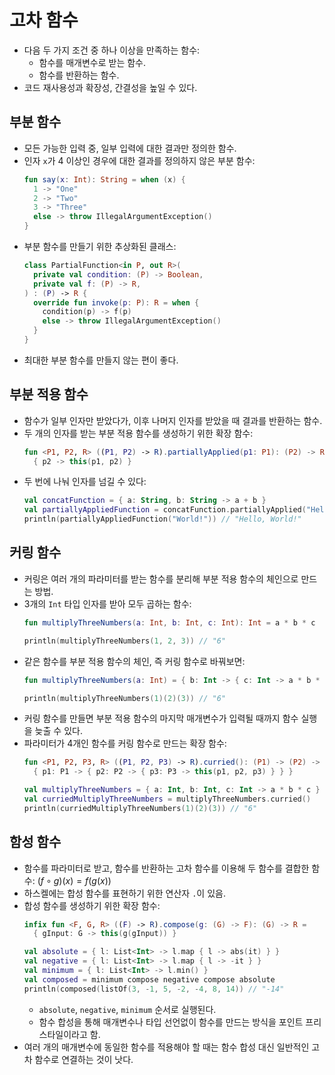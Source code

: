 # 고차 함수

* 다음 두 가지 조건 중 하나 이상을 만족하는 함수:
  * 함수를 매개변수로 받는 함수.
  * 함수를 반환하는 함수.
* 코드 재사용성과 확장성, 간결성을 높일 수 있다.

## 부분 함수

* 모든 가능한 입력 중, 일부 입력에 대한 결과만 정의한 함수.
* 인자 `x`가 4 이상인 경우에 대한 결과를 정의하지 않은 부분 함수:
  ```kotlin
  fun say(x: Int): String = when (x) {
    1 -> "One"
    2 -> "Two"
    3 -> "Three"
    else -> throw IllegalArgumentException()
  }
  ```
* 부분 함수를 만들기 위한 추상화된 클래스:
  ```kotlin
  class PartialFunction<in P, out R>(
    private val condition: (P) -> Boolean,
    private val f: (P) -> R,
  ) : (P) -> R {
    override fun invoke(p: P): R = when {
      condition(p) -> f(p)
      else -> throw IllegalArgumentException()
    }
  }
  ```
* 최대한 부분 함수를 만들지 않는 편이 좋다.

## 부분 적용 함수

* 함수가 일부 인자만 받았다가, 이후 나머지 인자를 받았을 때 결과를 반환하는 함수.
* 두 개의 인자를 받는 부분 적용 함수를 생성하기 위한 확장 함수:
  ```kotlin
  fun <P1, P2, R> ((P1, P2) -> R).partiallyApplied(p1: P1): (P2) -> R =
    { p2 -> this(p1, p2) }
  ```
* 두 번에 나눠 인자를 넘길 수 있다:
  ```kotlin
  val concatFunction = { a: String, b: String -> a + b }
  val partiallyAppliedFunction = concatFunction.partiallyApplied("Hello, ")
  println(partiallyAppliedFunction("World!")) // "Hello, World!"
  ```

## 커링 함수

* 커링은 여러 개의 파라미터를 받는 함수를 분리해 부분 적용 함수의 체인으로 만드는 방법.
* 3개의 `Int` 타입 인자를 받아 모두 곱하는 함수:
  ```kotlin
  fun multiplyThreeNumbers(a: Int, b: Int, c: Int): Int = a * b * c
  ```
  ```kotlin
  println(multiplyThreeNumbers(1, 2, 3)) // "6"
  ```
* 같은 함수를 부분 적용 함수의 체인, 즉 커링 함수로 바꿔보면:
  ```kotlin
  fun multiplyThreeNumbers(a: Int) = { b: Int -> { c: Int -> a * b * c } }
  ```
  ```kotlin
  println(multiplyThreeNumbers(1)(2)(3)) // "6"
  ```
* 커링 함수를 만들면 부분 적용 함수의 마지막 매개변수가 입력될 때까지 함수 실행을 늦출 수 있다.
* 파라미터가 4개인 함수를 커링 함수로 만드는 확장 함수:
  ```kotlin
  fun <P1, P2, P3, R> ((P1, P2, P3) -> R).curried(): (P1) -> (P2) -> (P3) -> R =
    { p1: P1 -> { p2: P2 -> { p3: P3 -> this(p1, p2, p3) } } }
  ```
  ```kotlin
  val multiplyThreeNumbers = { a: Int, b: Int, c: Int -> a * b * c }
  val curriedMultiplyThreeNumbers = multiplyThreeNumbers.curried()
  println(curriedMultiplyThreeNumbers(1)(2)(3)) // "6"
  ```

## 함성 함수

* 함수를 파라미터로 받고, 함수를 반환하는 고차 함수를 이용해 두 함수를 결합한 함수: $`(f \circ g)(x) = f(g(x))`$
* 하스켈에는 합성 함수를 표현하기 위한 연산자 `.`이 있음.
* 합성 함수를 생성하기 위한 확장 함수:
  ```kotlin
  infix fun <F, G, R> ((F) -> R).compose(g: (G) -> F): (G) -> R =
    { gInput: G -> this(g(gInput)) }
  ```
  ```kotlin
  val absolute = { l: List<Int> -> l.map { l -> abs(it) } }
  val negative = { l: List<Int> -> l.map { l -> -it } }
  val minimum = { l: List<Int> -> l.min() }
  val composed = minimum compose negative compose absolute
  println(composed(listOf(3, -1, 5, -2, -4, 8, 14)) // "-14"
  ```
  * `absolute`, `negative`, `minimum` 순서로 실행된다.
  * 함수 합성을 통해 매개변수나 타입 선언없이 함수를 만드는 방식을 포인트 프리 스타일이라고 함. 
* 여러 개의 매개변수에 동일한 함수를 적용해야 할 때는 함수 합성 대신 일반적인 고차 함수로 연결하는 것이 낫다.

